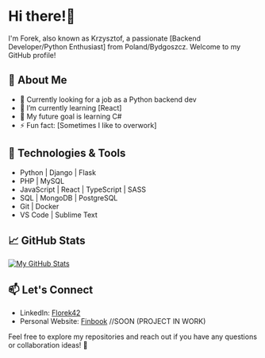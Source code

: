 # Hi there!👋

I'm Forek, also known as Krzysztof, a passionate [Backend Developer/Python Enthusiast] from Poland/Bydgoszcz. Welcome to my GitHub profile!

## 🚀 About Me

- 💼 Currently looking for a job as a Python backend dev
- 🌱 I’m currently learning [React]
- 👯 My future goal is learning C#
- ⚡ Fun fact: [Sometimes I like to overwork]

## 🔧 Technologies & Tools

- Python | Django | Flask
- PHP | MySQL
- JavaScript | React | TypeScript | SASS
- SQL | MongoDB | PostgreSQL 
- Git | Docker
- VS Code | Sublime Text


## 📈 GitHub Stats

[![My GitHub Stats](https://github-readme-stats.vercel.app/api?username=Florek42&show_icons=true&hide=issues&theme=radical)](https://github.com/Florek42)

## 📫 Let's Connect

- LinkedIn: [Florek42](https://www.linkedin.com/in/florek42/)
- Personal Website: [Finbook](https://) //SOON (PROJECT IN WORK)

Feel free to explore my repositories and reach out if you have any questions or collaboration ideas! 🌟

